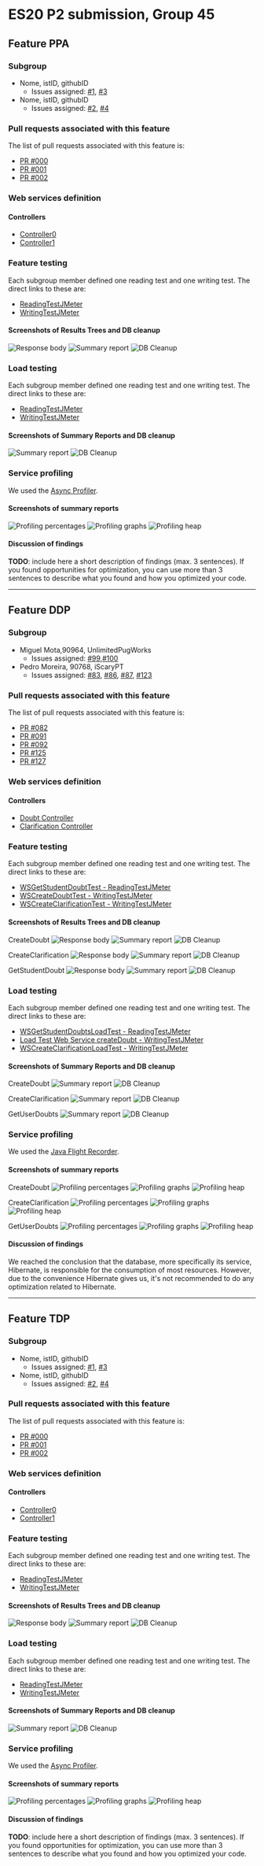 # ES20 P2 submission, Group 45

## Feature PPA

### Subgroup
 - Nome, istID, githubID
   + Issues assigned: [#1](https://github.com), [#3](https://github.com)
 - Nome, istID, githubID
   + Issues assigned: [#2](https://github.com), [#4](https://github.com)
 
### Pull requests associated with this feature

The list of pull requests associated with this feature is:

 - [PR #000](https://github.com)
 - [PR #001](https://github.com)
 - [PR #002](https://github.com)


### Web services definition

#### Controllers
 - [Controller0](https://github.com)
 - [Controller1](https://github.com)

### Feature testing

Each subgroup member defined one reading test and one writing test. The direct links to these are:

 - [ReadingTestJMeter](https://github.com)
 - [WritingTestJMeter](https://github.com)


#### Screenshots of Results Trees and DB cleanup

![Response body](p2-images/jmeter_create_1.png)
![Summary report](p2-images/jmeter_create_3.png)
![DB Cleanup](p2-images/jmeter_create_2.png)


### Load testing

Each subgroup member defined one reading test and one writing test. The direct links to these are:

 - [ReadingTestJMeter](https://github.com)
 - [WritingTestJMeter](https://github.com)


#### Screenshots of Summary Reports and DB cleanup

![Summary report](p2-images/jmeter_load_table.png)
![DB Cleanup](p2-images/jmeter_load_clean.png)


### Service profiling

We used the [Async Profiler](https://www.jetbrains.com/help/idea/async-profiler.html).

#### Screenshots of summary reports

![Profiling percentages](p2-images/profiling_percentages.png)
![Profiling graphs](p2-images/profiling_graphs.png)
![Profiling heap](p2-images/profiling_heap.png)


#### Discussion of findings

**TODO**: include here a short description of findings (max. 3 sentences). If
you found opportunities for optimization, you can use more than 3 sentences to
describe what you found and how you optimized your code.


---

## Feature DDP

### Subgroup
 - Miguel Mota,90964, UnlimitedPugWorks
   + Issues assigned: [#99](https://github.com/tecnico-softeng/es20tg_45-project/issues/99),[#100](https://github.com/tecnico-softeng/es20tg_45-project/issues/100)
 - Pedro Moreira, 90768, iScaryPT
   + Issues assigned: [#83](https://github.com/tecnico-softeng/es20tg_45-project/issues/83), [#86](https://github.com/tecnico-softeng/es20tg_45-project/issues/86), [#87](https://github.com/tecnico-softeng/es20tg_45-project/issues/87), [#123](https://github.com/tecnico-softeng/es20tg_45-project/issues/123)
 
### Pull requests associated with this feature

The list of pull requests associated with this feature is:

 - [PR #082](https://github.com/tecnico-softeng/es20tg_45-project/pull/82)
 - [PR #091](https://github.com/tecnico-softeng/es20tg_45-project/pull/91)
 - [PR #092](https://github.com/tecnico-softeng/es20tg_45-project/pull/92)
 - [PR #125](https://github.com/tecnico-softeng/es20tg_45-project/pull/125)
 - [PR #127](https://github.com/tecnico-softeng/es20tg_45-project/pull/127)
### Web services definition

#### Controllers
 - [Doubt Controller](https://github.com/tecnico-softeng/es20tg_45-project/blob/discuss%C3%A3o-de-perguntas/backend/src/main/java/pt/ulisboa/tecnico/socialsoftware/tutor/doubt/DoubtController.java)
 - [Clarification Controller](https://github.com/tecnico-softeng/es20tg_45-project/blob/discuss%C3%A3o-de-perguntas/backend/src/main/java/pt/ulisboa/tecnico/socialsoftware/tutor/clarification/ClarificationController.java)

### Feature testing

Each subgroup member defined one reading test and one writing test. The direct links to these are:

 - [WSGetStudentDoubtTest - ReadingTestJMeter](https://github.com/tecnico-softeng/es20tg_45-project/blob/discuss%C3%A3o-de-perguntas/backend/jmeter/doubt/WSGetStudentDoubtsTest.jmx)
 - [WSCreateDoubtTest - WritingTestJMeter](https://github.com/tecnico-softeng/es20tg_45-project/blob/discuss%C3%A3o-de-perguntas/backend/jmeter/doubt/WSCreateDoubtTest.jmx)
 - [WSCreateClarificationTest - WritingTestJMeter](https://github.com/tecnico-softeng/es20tg_45-project/blob/discuss%C3%A3o-de-perguntas/backend/jmeter/clarification/WSCreateClarificationTest.jmx)

#### Screenshots of Results Trees and DB cleanup

CreateDoubt
![Response body](p2-images/WSCreateDoubtTest/1.png)
![Summary report](p2-images/WSCreateDoubtTest/2.png)
![DB Cleanup](p2-images/WSCreateDoubtTest/3.png)

CreateClarification
![Response body](p2-images/WSCreateClarificationTest/1.png)
![Summary report](p2-images/WSCreateClarificationTest/2.png)
![DB Cleanup](p2-images/WSCreateClarificationTest/3.png)

GetStudentDoubt
![Response body](p2-images/WSGetStudentDoubtsTest/1.png)
![Summary report](p2-images/WSGetStudentDoubtsTest/2.png)
![DB Cleanup](p2-images/WSGetStudentDoubtsTest/3.png)


### Load testing

Each subgroup member defined one reading test and one writing test. The direct links to these are:

 - [WSGetStudentDoubtsLoadTest - ReadingTestJMeter](https://github.com/tecnico-softeng/es20tg_45-project/blob/discuss%C3%A3o-de-perguntas/backend/jmeter/doubt/WSGetStudentDoubtsLoadTest.jmx)
 - [Load Test Web Service createDoubt - WritingTestJMeter](https://github.com/tecnico-softeng/es20tg_45-project/blob/discuss%C3%A3o-de-perguntas/backend/jmeter/doubt/Load%20Test%20Web%20Service%20createDoubt.jmx)
 - [WSCreateClarificationLoadTest - WritingTestJMeter](https://github.com/tecnico-softeng/es20tg_45-project/blob/discuss%C3%A3o-de-perguntas/backend/jmeter/clarification/WSCreateClarificationLoadTest.jmx)


#### Screenshots of Summary Reports and DB cleanup


CreateDoubt
![Summary report](p2-images/WSCreateDoubtLoadTest/1.png)
![DB Cleanup](p2-images/WSCreateDoubtLoadTest/2.png)

CreateClarification
![Summary report](p2-images/WSCreateClarificationLoadTest/1.png)
![DB Cleanup](p2-images/WSCreateClarificationLoadTest/2.png)

GetUserDoubts
![Summary report](p2-images/WSGetStudentsDoubtsLoadTest/1.png)
![DB Cleanup](p2-images/WSGetStudentsDoubtsLoadTest/2.png)


### Service profiling

We used the [Java Flight Recorder](https://www.jetbrains.com/help/idea/java-flight-recorder.html).

#### Screenshots of summary reports

CreateDoubt
![Profiling percentages](p2-images/profiling_percentages.png)
![Profiling graphs](p2-images/profiling_graphs.png)
![Profiling heap](p2-images/profiling_heap.png)

CreateClarification
![Profiling percentages](p2-images/profiling_percentages2.png)
![Profiling graphs](p2-images/profiling_graphs2.png)
![Profiling heap](p2-images/profiling_heap2.png)

GetUserDoubts
![Profiling percentages](p2-images/profiling_percentages3.png)
![Profiling graphs](p2-images/profiling_graphs3.png)
![Profiling heap](p2-images/profiling_heap3.png)


#### Discussion of findings

We reached the conclusion that the database, more specifically its service, Hibernate, is responsible for the consumption of most resources.
However, due to the convenience Hibernate gives us, it's not recommended to do any optimization related to Hibernate.



---


## Feature TDP

### Subgroup
 - Nome, istID, githubID
   + Issues assigned: [#1](https://github.com), [#3](https://github.com)
 - Nome, istID, githubID
   + Issues assigned: [#2](https://github.com), [#4](https://github.com)
 
### Pull requests associated with this feature

The list of pull requests associated with this feature is:

 - [PR #000](https://github.com)
 - [PR #001](https://github.com)
 - [PR #002](https://github.com)


### Web services definition

#### Controllers
 - [Controller0](https://github.com)
 - [Controller1](https://github.com)

### Feature testing

Each subgroup member defined one reading test and one writing test. The direct links to these are:

 - [ReadingTestJMeter](https://github.com)
 - [WritingTestJMeter](https://github.com)


#### Screenshots of Results Trees and DB cleanup

![Response body](p2-images/jmeter_create_1.png)
![Summary report](p2-images/jmeter_create_3.png)
![DB Cleanup](p2-images/jmeter_create_2.png)


### Load testing

Each subgroup member defined one reading test and one writing test. The direct links to these are:

 - [ReadingTestJMeter](https://github.com)
 - [WritingTestJMeter](https://github.com)


#### Screenshots of Summary Reports and DB cleanup

![Summary report](p2-images/jmeter_load_table.png)
![DB Cleanup](p2-images/jmeter_load_clean.png)


### Service profiling

We used the [Async Profiler](https://www.jetbrains.com/help/idea/async-profiler.html).

#### Screenshots of summary reports

![Profiling percentages](p2-images/profiling_percentages.png)
![Profiling graphs](p2-images/profiling_graphs.png)
![Profiling heap](p2-images/profiling_heap.png)


#### Discussion of findings

**TODO**: include here a short description of findings (max. 3 sentences). If
you found opportunities for optimization, you can use more than 3 sentences to
describe what you found and how you optimized your code.


